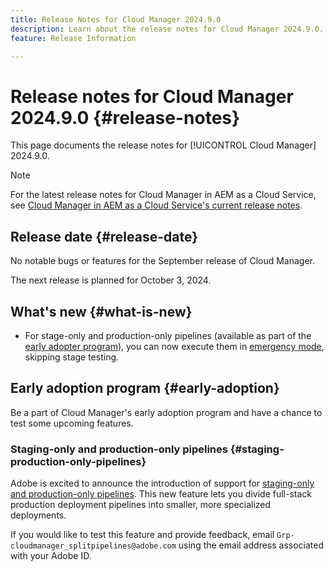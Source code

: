```yaml
---
title: Release Notes for Cloud Manager 2024.9.0
description: Learn about the release notes for Cloud Manager 2024.9.0.
feature: Release Information

---
```

# Release notes for Cloud Manager 2024.9.0 {#release-notes}

This page documents the release notes for [!UICONTROL Cloud Manager] 2024.9.0.

>[!NOTE]
>
>For the latest release notes for Cloud Manager in AEM as a Cloud Service, see [Cloud Manager in AEM as a Cloud Service's current release notes](https://experienceleague.adobe.com/en/docs/experience-manager-cloud-service/content/release-notes/cloud-manager/current).

## Release date {#release-date}

No notable bugs or features for the September release of Cloud Manager.

The next release is planned for October 3, 2024.


## What's new {#what-is-new}

* For stage-only and production-only pipelines (available as part of the [early adopter program](#staging-production-only-pipelines)), you can now execute them in [emergency mode](/help/using/stage-prod-only.md#emergency-mode), skipping stage testing.

## Early adoption program {#early-adoption}

Be a part of Cloud Manager's early adoption program and have a chance to test some upcoming features.


### Staging-only and production-only pipelines {#staging-production-only-pipelines}

Adobe is excited to announce the introduction of support for [staging-only and production-only pipelines](/help/using/stage-prod-only.md). This new feature lets you divide full-stack production deployment pipelines into smaller, more specialized deployments.

If you would like to test this feature and provide feedback, email `Grp-cloudmanager_splitpipelines@adobe.com` using the email address associated with your Adobe ID.

<!-- ## Bug fixes

* text

## Known Issues {#known-issues}

{{content-copy-known-issues}} LEAVE IN??? -->